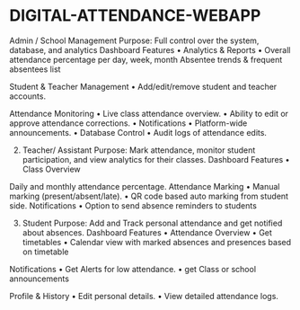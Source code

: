 # DIGITAL-ATTENDANCE-WEBAPP

Admin / School Management
Purpose: Full control over the system, database, and analytics
Dashboard Features
• Analytics & Reports
• Overall attendance percentage per day, week, month
Absentee trends & frequent absentees list

Student & Teacher Management
• Add/edit/remove student and teacher accounts.

Attendance Monitoring
• Live class attendance overview.
• Ability to edit or approve attendance corrections.
• Notifications
• Platform-wide announcements.
• Database Control
• Audit logs of attendance edits.

2. Teacher/ Assistant
   Purpose: Mark attendance, monitor student participation, and view analytics for their classes.
   Dashboard Features
   • Class Overview

Daily and monthly attendance percentage.
Attendance Marking
• Manual marking (present/absent/late).
• QR code based auto marking from student side.
Notifications
• Option to send absence reminders to students

3. Student
   Purpose: Add and Track personal attendance and get notified about absences.
   Dashboard Features
   • Attendance Overview
   • Get timetables
   • Calendar view with marked absences and presences based on timetable

Notifications
• Get Alerts for low attendance.
• get Class or school announcements

Profile & History
• Edit personal details.
• View detailed attendance logs.
